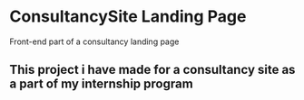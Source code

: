 # ConsultancySite Landing Page

Front-end part of a consultancy landing page

## This project i have made for a consultancy site as a part of my internship program
